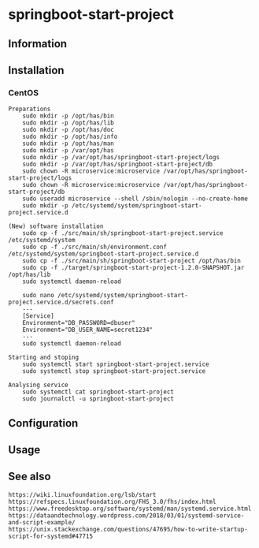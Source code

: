 # springboot-start-project

## Information

## Installation

### CentOS

    Preparations
        sudo mkdir -p /opt/has/bin
        sudo mkdir -p /opt/has/lib
        sudo mkdir -p /opt/has/doc
        sudo mkdir -p /opt/has/info
        sudo mkdir -p /opt/has/man
        sudo mkdir -p /var/opt/has
        sudo mkdir -p /var/opt/has/springboot-start-project/logs
        sudo mkdir -p /var/opt/has/springboot-start-project/db
        sudo chown -R microservice:microservice /var/opt/has/springboot-start-project/logs
        sudo chown -R microservice:microservice /var/opt/has/springboot-start-project/db
        sudo useradd microservice --shell /sbin/nologin --no-create-home
        sudo mkdir -p /etc/systemd/system/springboot-start-project.service.d

    (New) software installation
        sudo cp -f ./src/main/sh/springboot-start-project.service /etc/systemd/system
        sudo cp -f ./src/main/sh/environment.conf /etc/systemd/system/springboot-start-project.service.d
        sudo cp -f ./src/main/sh/springboot-start-project /opt/has/bin
        sudo cp -f ./target/springboot-start-project-1.2.0-SNAPSHOT.jar /opt/has/lib
        sudo systemctl daemon-reload

        sudo nano /etc/systemd/system/springboot-start-project.service.d/secrets.conf
        ---
        [Service]
        Environment="DB_PASSWORD=dbuser"
        Environment="DB_USER_NAME=secret1234"
        ---
        sudo systemctl daemon-reload

    Starting and stoping
        sudo systemctl start springboot-start-project.service
        sudo systemctl stop springboot-start-project.service

    Analysing service
        sudo systemctl cat springboot-start-project
        sudo journalctl -u springboot-start-project

## Configuration

## Usage

## See also

    https://wiki.linuxfoundation.org/lsb/start
    https://refspecs.linuxfoundation.org/FHS_3.0/fhs/index.html
    https://www.freedesktop.org/software/systemd/man/systemd.service.html
    https://dataandtechnology.wordpress.com/2018/03/01/systemd-service-and-script-example/
    https://unix.stackexchange.com/questions/47695/how-to-write-startup-script-for-systemd#47715
